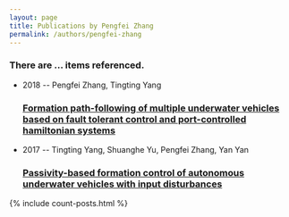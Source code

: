 ```yaml
---
layout: page
title: Publications by Pengfei Zhang
permalink: /authors/pengfei-zhang
---
```


<h3 id="number-posts">There are ... items referenced.</h3>
<ul class="post-list">
<li><span class='post-meta'>2018 -- Pengfei Zhang, Tingting Yang</span><h3><a class='post-link' href="{{ site.baseurl }}/formation-path-following-of-multiple-underwater-vehicles-based-on-fault-tolerant-control-and-port-controlled-hamiltonian-systems">Formation path-following of multiple underwater vehicles based on fault tolerant control and port-controlled hamiltonian systems</a></h3></li>
<li><span class='post-meta'>2017 -- Tingting Yang, Shuanghe Yu, Pengfei Zhang, Yan Yan</span><h3><a class='post-link' href="{{ site.baseurl }}/passivity-based-formation-control-of-autonomous-underwater-vehicles-with-input-disturbances">Passivity-based formation control of autonomous underwater vehicles with input disturbances</a></h3></li>

</ul>
{% include count-posts.html %}
